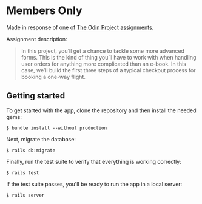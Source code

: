# Members Only

Made in response of one of [The Odin Project](https://www.theodinproject.com) [assignments](https://www.theodinproject.com/courses/ruby-on-rails/lessons/building-advanced-forms?ref=lnav).

Assignment description:

> In this project, you’ll get a chance to tackle
> some more advanced forms. This is the kind of
> thing you’ll have to work with when handling
> user orders for anything more complicated than
> an e-book. In this case, we’ll build the first
> three steps of a typical checkout process for
> booking a one-way flight.

## Getting started

To get started with the app, clone the repository and then install the needed gems:

```
$ bundle install --without production
```

Next, migrate the database:

```
$ rails db:migrate
```

Finally, run the test suite to verify that everything is working correctly:

```
$ rails test
```

If the test suite passes, you'll be ready to run the app in a local server:

```
$ rails server
```